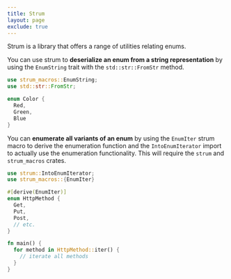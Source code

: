 ```yaml
---
title: Strum
layout: page
exclude: true
---
```


Strum is a library that offers a range of utilities relating enums.

You can use strum to **deserialize an enum from a string representation** by using the `EnumString` trait with the `std::str::FromStr` method.
```rust
use strum_macros::EnumString;
use std::str::FromStr;

enum Color {
  Red,
  Green,
  Blue
}
```

You can **enumerate all variants of an enum** by using the `EnumIter` strum macro to derive the enumeration function and the `IntoEnumIterator` import to actually use the enumeration functionality. This will require the `strum` and `strum_macros` crates.
```rust
use strum::IntoEnumIterator;
use strum_macros::{EnumIter}

#[derive(EnumIter)]
enum HttpMethod {
  Get,
  Put,
  Post,
  // etc.
}

fn main() {
  for method in HttpMethod::iter() {
    // iterate all methods
  }
}
```
<!--stackedit_data:
eyJoaXN0b3J5IjpbNjY1Mjg1MzQzLDEzOTg5ODk1NzJdfQ==
-->